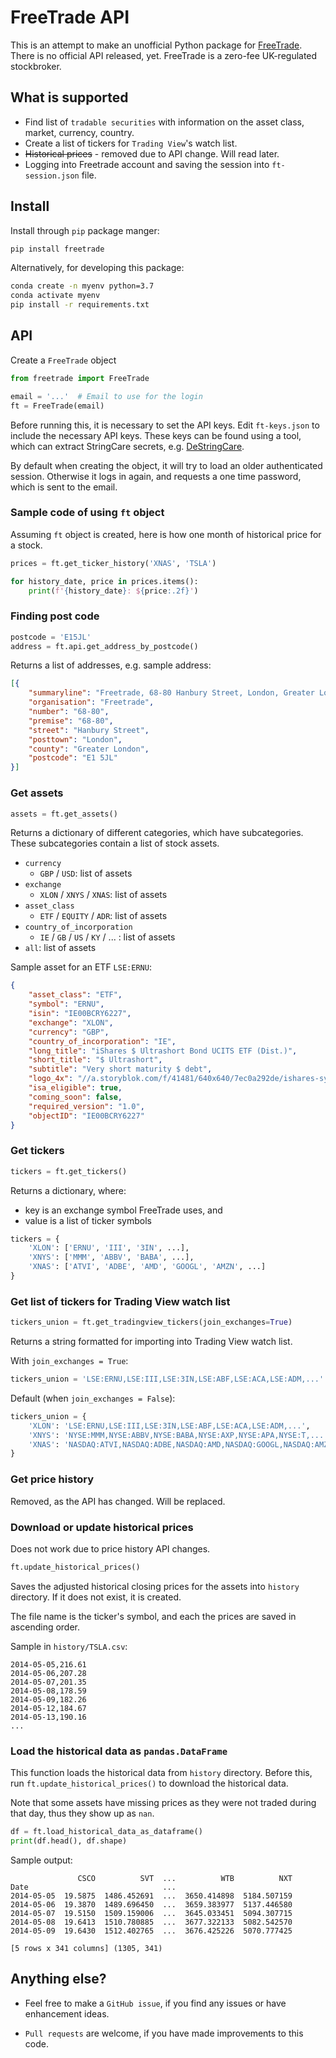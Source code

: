 # FreeTrade API
This is an attempt to make an unofficial Python package for [FreeTrade](https://freetrade.io).
There is no official API released, yet. FreeTrade is a zero-fee UK-regulated stockbroker.

## What is supported
* Find list of `tradable securities` with information on the asset class, market, currency, country.
* Create a list of tickers for `Trading View`'s watch list. 
* ~~Historical prices~~ - removed due to API change. Will read later.
* Logging into Freetrade account and saving the session into `ft-session.json` file.

## Install
Install through `pip` package manger:
```bash
pip install freetrade
```

Alternatively, for developing this package:
```bash
conda create -n myenv python=3.7
conda activate myenv
pip install -r requirements.txt
```
## API
Create a `FreeTrade` object
```python
from freetrade import FreeTrade

email = '...'  # Email to use for the login
ft = FreeTrade(email)
```

Before running this, it is necessary to set the API keys. Edit `ft-keys.json` to include the necessary API keys. 
These keys can be found using a tool, which can extract StringCare secrets, e.g. [DeStringCare](https://github.com/DainisGorbunovs/DeStringCare).

By default when creating the object, it will try to load an older authenticated session.
Otherwise it logs in again, and requests a one time password, which is sent to the email.


### Sample code of using `ft` object
Assuming `ft` object is created, here is how one month of historical price for a stock.
```python
prices = ft.get_ticker_history('XNAS', 'TSLA')

for history_date, price in prices.items():
    print(f'{history_date}: ${price:.2f}')
```

### Finding post code
```python
postcode = 'E15JL'
address = ft.api.get_address_by_postcode()
```

Returns a list of addresses, e.g. sample address:
```json
[{
    "summaryline": "Freetrade, 68-80 Hanbury Street, London, Greater London, E1 5JL",
    "organisation": "Freetrade",
    "number": "68-80",
    "premise": "68-80",
    "street": "Hanbury Street",
    "posttown": "London",
    "county": "Greater London",
    "postcode": "E1 5JL"
}]
```

### Get assets
```python
assets = ft.get_assets()
```

Returns a dictionary of different categories, which have subcategories.
These subcategories contain a list of stock assets.
* `currency`
  * `GBP` / `USD`: list of assets
* `exchange`
  * `XLON` / `XNYS` / `XNAS`: list of assets
* `asset_class`
  * `ETF` / `EQUITY` / `ADR`: list of assets
* `country_of_incorporation`
  * `IE` / `GB` / `US` / `KY` / ... : list of assets
* `all`: list of assets

Sample asset for an ETF `LSE:ERNU`:
```json
{
    "asset_class": "ETF",
    "symbol": "ERNU",
    "isin": "IE00BCRY6227",
    "exchange": "XLON",
    "currency": "GBP",
    "country_of_incorporation": "IE",
    "long_title": "iShares $ Ultrashort Bond UCITS ETF (Dist.)",
    "short_title": "$ Ultrashort",
    "subtitle": "Very short maturity $ debt",
    "logo_4x": "//a.storyblok.com/f/41481/640x640/7ec0a292de/ishares-symbol-4x.png",
    "isa_eligible": true,
    "coming_soon": false,
    "required_version": "1.0",
    "objectID": "IE00BCRY6227"
}
```


### Get tickers
```python
tickers = ft.get_tickers()
```

Returns a dictionary, where:
* key is an exchange symbol FreeTrade uses, and
* value is a list of ticker symbols 
```python
tickers = {
    'XLON': ['ERNU', 'III', '3IN', ...],
    'XNYS': ['MMM', 'ABBV', 'BABA', ...],
    'XNAS': ['ATVI', 'ADBE', 'AMD', 'GOOGL', 'AMZN', ...]
}
```

### Get list of tickers for Trading View watch list
```python
tickers_union = ft.get_tradingview_tickers(join_exchanges=True)
```

Returns a string formatted for importing into Trading View watch list.

With `join_exchanges = True`:
```python
tickers_union = 'LSE:ERNU,LSE:III,LSE:3IN,LSE:ABF,LSE:ACA,LSE:ADM,...'
```

Default (when `join_exchanges = False`):
```python
tickers_union = {
    'XLON': 'LSE:ERNU,LSE:III,LSE:3IN,LSE:ABF,LSE:ACA,LSE:ADM,...',
    'XNYS': 'NYSE:MMM,NYSE:ABBV,NYSE:BABA,NYSE:AXP,NYSE:APA,NYSE:T,...',
    'XNAS': 'NASDAQ:ATVI,NASDAQ:ADBE,NASDAQ:AMD,NASDAQ:GOOGL,NASDAQ:AMZN,...'
}
```

### Get price history
Removed, as the API has changed. Will be replaced.

### Download or update historical prices
Does not work due to price history API changes.

```python
ft.update_historical_prices()
```

Saves the adjusted historical closing prices for the assets into `history` directory. If it does not exist, it is created.

The file name is the ticker's symbol, and each the prices are saved in ascending order.

Sample in `history/TSLA.csv`:
```csv
2014-05-05,216.61
2014-05-06,207.28
2014-05-07,201.35
2014-05-08,178.59
2014-05-09,182.26
2014-05-12,184.67
2014-05-13,190.16
...
```

### Load the historical data as `pandas.DataFrame`
This function loads the historical data from `history` directory.
Before this, run `ft.update_historical_prices()` to download the historical data.

Note that some assets have missing prices as they were not traded during that day, thus they show up as `nan`.

```python
df = ft.load_historical_data_as_dataframe()
print(df.head(), df.shape)
```


Sample output:
```text
               CSCO          SVT  ...          WTB          NXT
Date                              ...                          
2014-05-05  19.5875  1486.452691  ...  3650.414898  5184.507159
2014-05-06  19.3870  1489.696450  ...  3659.383977  5137.446580
2014-05-07  19.5150  1509.159006  ...  3645.033451  5094.307715
2014-05-08  19.6413  1510.780885  ...  3677.322133  5082.542570
2014-05-09  19.6430  1512.402765  ...  3676.425226  5070.777425

[5 rows x 341 columns] (1305, 341)
```
## Anything else?
* Feel free to make a `GitHub issue`, if you find any issues or have enhancement ideas.

* `Pull requests` are welcome, if you have made improvements to this code.
 